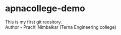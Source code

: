 # apnacollege-demo
This is my first git reository.
<br>
Author - Prachi Nimbalkar (Terna Engineering college)


